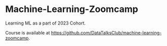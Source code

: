 # Machine-Learning-Zoomcamp

Learning ML as a part of 2023 Cohort.

Course is available at https://github.com/DataTalksClub/machine-learning-zoomcamp.  
